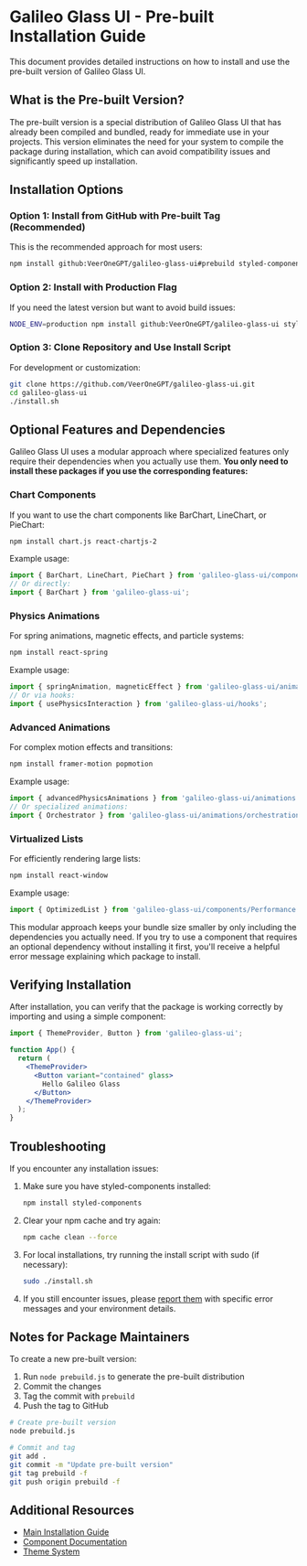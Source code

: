 # Galileo Glass UI - Pre-built Installation Guide

This document provides detailed instructions on how to install and use the pre-built version of Galileo Glass UI.

## What is the Pre-built Version?

The pre-built version is a special distribution of Galileo Glass UI that has already been compiled and bundled, ready for immediate use in your projects. This version eliminates the need for your system to compile the package during installation, which can avoid compatibility issues and significantly speed up installation.

## Installation Options

### Option 1: Install from GitHub with Pre-built Tag (Recommended)

This is the recommended approach for most users:

```bash
npm install github:VeerOneGPT/galileo-glass-ui#prebuild styled-components
```

### Option 2: Install with Production Flag

If you need the latest version but want to avoid build issues:

```bash
NODE_ENV=production npm install github:VeerOneGPT/galileo-glass-ui styled-components
```

### Option 3: Clone Repository and Use Install Script

For development or customization:

```bash
git clone https://github.com/VeerOneGPT/galileo-glass-ui.git
cd galileo-glass-ui
./install.sh
```

## Optional Features and Dependencies

Galileo Glass UI uses a modular approach where specialized features only require their dependencies when you actually use them. **You only need to install these packages if you use the corresponding features:**

### Chart Components

If you want to use the chart components like BarChart, LineChart, or PieChart:

```bash
npm install chart.js react-chartjs-2
```

Example usage:
```jsx
import { BarChart, LineChart, PieChart } from 'galileo-glass-ui/components/Charts';
// Or directly:
import { BarChart } from 'galileo-glass-ui';
```

### Physics Animations

For spring animations, magnetic effects, and particle systems:

```bash
npm install react-spring
```

Example usage:
```jsx
import { springAnimation, magneticEffect } from 'galileo-glass-ui/animations/physics';
// Or via hooks:
import { usePhysicsInteraction } from 'galileo-glass-ui/hooks';
```

### Advanced Animations

For complex motion effects and transitions:

```bash
npm install framer-motion popmotion
```

Example usage:
```jsx
import { advancedPhysicsAnimations } from 'galileo-glass-ui/animations';
// Or specialized animations:
import { Orchestrator } from 'galileo-glass-ui/animations/orchestration';
```

### Virtualized Lists

For efficiently rendering large lists:

```bash
npm install react-window
```

Example usage:
```jsx
import { OptimizedList } from 'galileo-glass-ui/components/Performance';
```

This modular approach keeps your bundle size smaller by only including the dependencies you actually need. If you try to use a component that requires an optional dependency without installing it first, you'll receive a helpful error message explaining which package to install.

## Verifying Installation

After installation, you can verify that the package is working correctly by importing and using a simple component:

```jsx
import { ThemeProvider, Button } from 'galileo-glass-ui';

function App() {
  return (
    <ThemeProvider>
      <Button variant="contained" glass>
        Hello Galileo Glass
      </Button>
    </ThemeProvider>
  );
}
```

## Troubleshooting

If you encounter any installation issues:

1. Make sure you have styled-components installed:
   ```bash
   npm install styled-components
   ```

2. Clear your npm cache and try again:
   ```bash
   npm cache clean --force
   ```

3. For local installations, try running the install script with sudo (if necessary):
   ```bash
   sudo ./install.sh
   ```

4. If you still encounter issues, please [report them](https://github.com/VeerOneGPT/galileo-glass-ui/issues) with specific error messages and your environment details.

## Notes for Package Maintainers

To create a new pre-built version:

1. Run `node prebuild.js` to generate the pre-built distribution
2. Commit the changes
3. Tag the commit with `prebuild`
4. Push the tag to GitHub

```bash
# Create pre-built version
node prebuild.js

# Commit and tag
git add .
git commit -m "Update pre-built version"
git tag prebuild -f
git push origin prebuild -f
```

## Additional Resources

- [Main Installation Guide](./INSTALLATION.md)
- [Component Documentation](./docs/components/glass-components.md)
- [Theme System](./docs/core/theme-system.md)